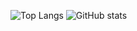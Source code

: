 ![Top Langs](https://github-readme-stats.vercel.app/api/top-langs/?username=matt-j-jones&langs_count=5&layout=donut&card_width=300&theme=dracula&hide=HLSL,ShaderLab) ![GitHub stats](https://github-readme-stats.vercel.app/api?username=matt-j-jones&show_icons=true&card_width=300&line_height=29&theme=dracula)
